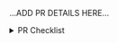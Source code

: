 <!--
Thank you for your contribution! 🎉

Please be sure to go over the PR CHECKLIST below before posting your PR to make sure we all think of "everything". :)
-->

...ADD PR DETAILS HERE...

<details>
<summary>PR Checklist</summary>
<br/>

__Please leave this checklist in your PR.__

- Source changes maintain stated browser compatibility.
- Issue being fixed is referenced.
- Unit test coverage added/updated.
- E2E test coverage added/updated.
- Typings added/updated.
- Changes do not break SSR:
  - Careful to test `typeof document/window !== 'undefined'` before using it in code that gets executed on load.
- README updated (API changes, instructions, etc.).
- Changes to dependencies explained.
- Changeset added (run `yarn changeset` locally to add one, and follow the prompts).
  - EXCEPTION: A Changeset is not required if the change does not affect any of the source files that produce the package bundle. For example, tooling changes, test updates, or a new dev-only dependency to run tests more efficiently should not have a Changeset since it will not affect package consumers.

</details>
